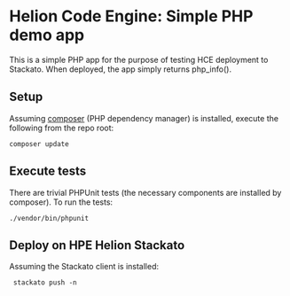# Helion Code Engine: Simple PHP demo app


This is a simple PHP app for the purpose of testing HCE deployment to Stackato. When deployed, the app simply returns php_info().

## Setup
Assuming [composer](http://getcomposer.org/) (PHP dependency manager) is installed, execute the following from the repo root:

    composer update

## Execute tests
There are trivial PHPUnit tests (the necessary components are installed by composer). To run the tests:

    ./vendor/bin/phpunit


## Deploy on HPE Helion Stackato
Assuming the Stackato client is installed:

     stackato push -n


